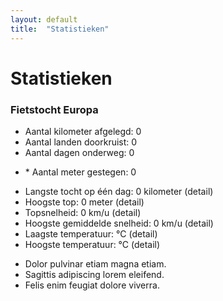 ```yaml
---
layout: default
title:  "Statistieken"
---
```


# Statistieken

### Fietstocht Europa

* <i class="fa fa-road"></i> Aantal kilometer afgelegd: 0
* <i class="fa fa-globe"></i> Aantal landen doorkruist: 0
* <i class="fa fa-forward"></i> Aantal dagen onderweg: 0
<ul class="alt">
<li><i class="fa fa-rocket"></i>* Aantal meter gestegen: 0</li>
</ul>

* <i class="fa fa-plus"></i> Langste tocht op één dag: 0 kilometer (detail)
* <i class="fa fa-plus-circle"></i> Hoogste top: 0 meter (detail)
* <i class="fa fa-cogs"></i> Topsnelheid: 0 km/u (detail)
* <i class="fa fa-cog"></i> Hoogste gemiddelde snelheid: 0 km/u (detail)
* <i class="fa fa-cloud"></i> Laagste temperatuur: °C (detail)
* <i class="fa fa-sun-o"></i> Hoogste temperatuur: °C (detail)

<ul class="alt">
						<li>Dolor pulvinar etiam magna etiam.</li>
						<li>Sagittis adipiscing lorem eleifend.</li>
						<li>Felis enim feugiat dolore viverra.</li>
					</ul>

